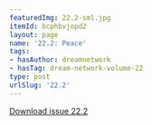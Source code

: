 ```yaml
---
featuredImg: 22.2-sml.jpg
itemId: bcphbvjopd2
layout: page
name: '22.2: Peace'
tags:
- hasAuthor: dreamnetwork
- hasTag: dream-network-volume-22
type: post
urlSlug: '22.2'
---
```

<a href="../files/pdfs/Volume_22/22.2_evolution_II.pdf" download="">Download issue 22.2</a>